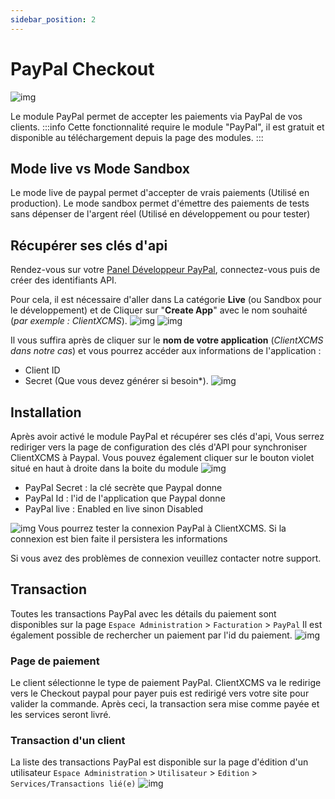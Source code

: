 ```yaml
---
sidebar_position: 2
---
```


# PayPal Checkout
![img](https://cdn.pixabay.com/photo/2015/05/26/09/37/paypal-784404_1280.png)

Le module PayPal permet de accepter les paiements via PayPal de vos clients.
:::info
Cette fonctionnalité require le module "PayPal", il est gratuit et disponible au téléchargement depuis la page des modules.
:::
## Mode live vs Mode Sandbox
Le mode live de paypal permet d'accepter de vrais paiements (Utilisé en production).
Le mode sandbox permet d'émettre des paiements de tests sans dépenser de l'argent réel (Utilisé en développement ou pour tester)

## Récupérer ses clés d'api

Rendez-vous sur votre [Panel Développeur PayPal](https://developer.paypal.com/developer/applications), connectez-vous puis de créer des identifiants API.

Pour cela, il est nécessaire d'aller dans La catégorie **Live** (ou Sandbox pour le développement) et de Cliquer sur "**Create App**" avec le nom souhaité (*par exemple : ClientXCMS*).
![img](https://media.discordapp.net/attachments/926274245225504779/954709850095484969/live.png)
![img](https://media.discordapp.net/attachments/926274245225504779/954709927073546270/creation.png)

Il vous suffira après de cliquer sur le **nom de votre application** (*ClientXCMS dans notre cas*) et vous pourrez accéder aux informations de l'application :
- Client ID
- Secret (Que vous devez générer si besoin*).
![img](https://media.discordapp.net/attachments/926274245225504779/954710485851308053/informations.png)


## Installation

Après avoir activé le module PayPal et récupérer ses clés d'api, Vous serrez rediriger vers la page de configuration des clés d'API pour synchroniser ClientXCMS à Paypal.
Vous pouvez également cliquer sur le bouton violet situé en haut à droite dans la boite du module 
![img](https://media.discordapp.net/attachments/926274245225504779/954708583726071828/unknown.png)
- PayPal Secret : la clé secrète que Paypal donne
- PayPal Id : l'id de l'application que Paypal donne
- PayPal live : Enabled en live sinon Disabled

![img](https://media.discordapp.net/attachments/926274245225504779/954711209582673970/unknown.png)
Vous pourrez tester la connexion PayPal à ClientXCMS. Si la connexion est bien faite il persistera les informations

Si vous avez des problèmes de connexion veuillez contacter notre support.

## Transaction
Toutes les transactions PayPal avec les détails du paiement sont disponibles sur la page  `Espace Administration` > `Facturation` > `PayPal`
Il est également possible de rechercher un paiement par l'id du paiement.
![img](https://media.discordapp.net/attachments/926274245225504779/954707212192858162/unknown.png?width=1440&height=285)
### Page de paiement

Le client sélectionne le type de paiement PayPal. ClientXCMS va le redirige vers le Checkout paypal pour payer puis est redirigé vers votre site pour valider la commande.
Après ceci, la transaction sera mise comme payée et les services seront livré.
### Transaction d'un client
La liste des transactions PayPal est disponible sur la page d'édition d'un utilisateur `Espace Administration` > `Utilisateur` > `Edition` > `Services/Transactions lié(e)`
![img](https://media.discordapp.net/attachments/926274245225504779/954712356057935943/unknown.png)